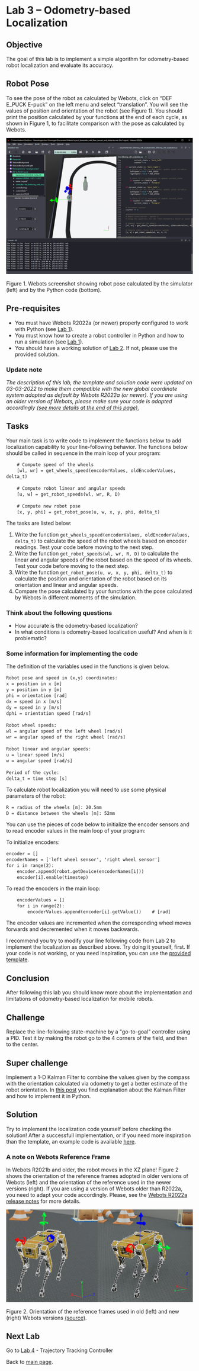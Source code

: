 # Lab 3 – Odometry-based Localization

## Objective
The goal of this lab is to implement a simple algorithm for odometry-based robot localization and evaluate its accuracy.

## Robot Pose
To see the pose of the robot as calculated by Webots, click on “DEF E_PUCK E-puck” on the left menu and select “translation”. You will see the values of position and orientation of the robot (see Figure 1). You should print the position calculated by your functions at the end of each cycle, as shown in Figure 1, to facilitate comparison with the pose as calculated by Webots.

![Robot pose in Webots](../Lab3/Webots_robot_pose.png)

Figure 1. Webots screenshot showing robot pose calculated by the simulator (left) and by the Python code (bottom).

## Pre-requisites
* You must have Webots R2022a (or newer) properly configured to work with Python (see [Lab 1](../Lab1/ReadMe.md)).
* You must know how to create a robot controller in Python and how to run a simulation (see [Lab 1](../Lab1/ReadMe.md)). 
* You should have a working solution of [Lab 2](../Lab2/ReadMe.md). If not, please use the provided solution. 

### Update note
_The description of this lab, the template and solution code were updated on 03-03-2022 to make them compatible with the new global coordinate system adopted as default by Webots R2022a (or newer). If you are using an older version of Webots, please make sure your code is adapted accordingly [(see more details at the end of this page).](#a-note-on-webots-reference-frame)_

## Tasks
Your main task is to write code to implement the functions below to add localization capability to your line-following behavior. The functions below should be called in sequence in the main loop of your program:
```
    # Compute speed of the wheels
    [wl, wr] = get_wheels_speed(encoderValues, oldEncoderValues, delta_t)
    
    # Compute robot linear and angular speeds
    [u, w] = get_robot_speeds(wl, wr, R, D)
    
    # Compute new robot pose
    [x, y, phi] = get_robot_pose(u, w, x, y, phi, delta_t)
```

The tasks are listed below:

1. Write the function `get_wheels_speed(encoderValues, oldEncoderValues, delta_t)` to calculate the speed of the robot wheels based on encoder readings. Test your code before moving to the next step.
2. Write the function `get_robot_speeds(wl, wr, R, D)` to calculate the linear and angular speeds of the robot based on the speed of its wheels. Test your code before moving to the next step.
3. Write the function `get_robot_pose(u, w, x, y, phi, delta_t)` to calculate the position and orientation of the robot based on its orientation and linear and angular speeds.
4. Compare the pose calculated by your functions with the pose calculated by Webots in different moments of the simulation. 

### Think about the following questions

* How accurate is the odometry-based localization?
* In what conditions is odometry-based localication useful? And when is it problematic?

### Some information for implementing the code
The definition of the variables used in the functions is given below.

```
Robot pose and speed in (x,y) coordinates:
x = position in x [m]
y = position in y [m]
phi = orientation [rad]
dx = speed in x [m/s]
dy = speed in y [m/s]
dphi = orientation speed [rad/s]

Robot wheel speeds:
wl = angular speed of the left wheel [rad/s]
wr = angular speed of the right wheel [rad/s]

Robot linear and angular speeds:
u = linear speed [m/s]
w = angular speed [rad/s]

Period of the cycle:
delta_t = time step [s]
```

To calculate robot localization you will need to use some physical parameters of the robot:

```
R = radius of the wheels [m]: 20.5mm 
D = distance between the wheels [m]: 52mm 
```

You can use the pieces of code below to initialize the encoder sensors and to read encoder values in the main loop of your program:

To initialize encoders:
```
encoder = []
encoderNames = ['left wheel sensor', 'right wheel sensor']
for i in range(2):
    encoder.append(robot.getDevice(encoderNames[i]))
    encoder[i].enable(timestep)
```

To read the encoders in the main loop:
```
    encoderValues = []
    for i in range(2):
        encoderValues.append(encoder[i].getValue())    # [rad]
```
The encoder values are incremented when the corresponding wheel moves forwards and decremented when it moves backwards.

I recommend you try to modify your line following code from Lab 2 to implement the localization as described above. Try doing it yourself, first. If your code is not working, or you need inspiration, you can use the [provided template](../Lab3/lab3_template.py). 

## Conclusion
After following this lab you should know more about the implementation and limitations of odometry-based localization for mobile robots.

## Challenge
Replace the line-following state-machine by a "go-to-goal" controller using a PID. Test it by making the robot go to the 4 corners of the field, and then to the center.

## Super challenge
Implement a 1-D Kalman Filter to combine the values given by the compass with the orientation calculated via odometry to get a better estimate of the robot orientation. In [this post](https://medium.com/analytics-vidhya/kalman-filters-a-step-by-step-implementation-guide-in-python-91e7e123b968) you find explanation about the Kalman Filter and how to implement it in Python. 

## Solution
Try to implement the localization code yourself before checking the solution! After a successfull implementation, or if you need more inspiration than the template, an example code is available [here](../Lab3/line_following_with_localization.py).

### A note on Webots Reference Frame
In Webots R2021b and older, the robot moves in the XZ plane! Figure 2 shows the orientation of the reference frames adopted in older versions of Webots (left) and the orientation of the reference used in the newer versions (right). If you are using a version of Webots older than R2022a, you need to adapt your code accordingly. Please, see the [Webots R2022a release notes](https://cyberbotics.com/doc/blog/Webots-2022-a-release) for more details.

![Webots Reference Frame](https://raw.githubusercontent.com/cyberbotics/webots/released/docs/blog/images/flu-enu.png) 

Figure 2. Orientation of the reference frames used in old (left) and new (right) Webots versions [(source)](https://cyberbotics.com/doc/blog/Webots-2022-a-release).

## Next Lab
Go to [Lab 4](../Lab4/ReadMe.md) - Trajectory Tracking Controller

Back to [main page](../README.md).
